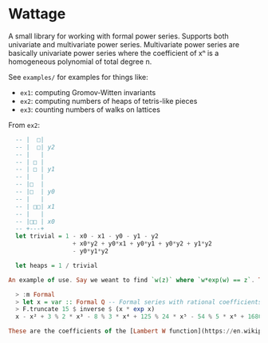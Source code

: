 # Wattage
A small library for working with formal power series.
Supports both univariate and multivariate power series.
Multivariate power series are basically univariate power series where the coefficient of xⁿ is a homogeneous polynomial of total degree n.

See `examples/` for examples for things like:

  * `ex1`: computing Gromov-Witten invariants
  * `ex2`: computing numbers of heaps of tetris-like pieces
  * `ex3`: counting numbers of walks on lattices

From `ex2`:

  ```haskell
    -- |  □| 
    -- |  □| y2
    -- |   |
    -- | □ | 
    -- | □ | y1
    -- |   |
    -- |□  | 
    -- |□  | y0
    -- |   |
    -- | □□| x1
    -- |   |
    -- |□□ | x0
    -- +---+
    let trivial = 1 - x0 - x1 - y0 - y1 - y2
                    + x0*y2 + y0*x1 + y0*y1 + y0*y2 + y1*y2
                    - y0*y1*y2

    let heaps = 1 / trivial

An example of use. Say we weant to find `w(z)` where `w*exp(w) == z`. This is Lagrange reversion:

    > :m Formal
    > let x = var :: Formal Q -- Formal series with rational coefficients
    > F.truncate 15 $ inverse $ (x * exp x)
    x - x² + 3 % 2 * x³ - 8 % 3 * x⁴ + 125 % 24 * x⁵ - 54 % 5 * x⁶ + 16807 % 720 * x⁷ - 16384 % 315 * x⁸ + 531441 % 4480 * x⁹ - 156250 % 567 * x¹0 + 2357947691 % 3628800 * x¹1 - 2985984 % 1925 * x¹2 + 1792160394037 % 479001600 * x¹3 - 7909306972 % 868725 * x¹4

These are the coefficients of the [Lambert W function](https://en.wikipedia.org/wiki/Lambert_W_function).
